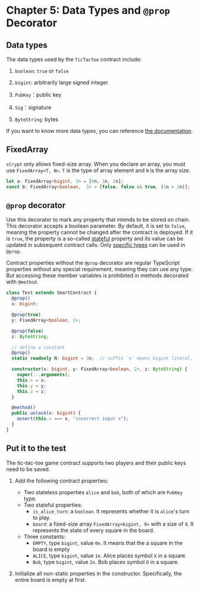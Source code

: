 # Chapter 5: Data Types and `@prop` Decorator


## Data types

The data types used by the `TicTacToe` contract include:

1. `boolean`: `true` or `false`

2. `bigint`: arbitrarily large signed integer

3. `PubKey`：public key

4. `Sig`：signature

5. `ByteString`: bytes


If you want to know more data types, you can reference [the documentation](https://docs.scrypt.io/how-to-write-a-contract/#data-types).


## FixedArray

`sCrypt` only allows fixed-size array. When you declare an array, you must use `FixedArray<T, N>`. `T` is the type of array element and `N` is the array size.

```ts
let a: FixedArray<bigint, 3> = [0n, 1n, 2n];
const b: FixedArray<boolean,  3> = [false, false && true, (1n > 2n)];
```


## `@prop` decorator

Use this decorator to mark any property that intends to be stored on chain. This decorator accepts a boolean parameter. By default, it is set to `false`, meaning the property cannot be changed after the contract is deployed. If it is `true`, the property is a so-called [stateful](https://docs.scrypt.io/how-to-write-a-contract/stateful-contract) property and its value can be updated in subsequent contract calls. Only [specific types](https://docs.scrypt.io/how-to-write-a-contract/#data-types) can be used in `@prop`.


Contract properties without the `@prop` decorator are regular TypeScript properties without any special requirement, meaning they can use any type. But accessing these member variables is prohibited in methods decorated with `@method`.


```ts
class Test extends SmartContract {
  @prop()
  x: bigint;

  @prop(true)
  y: FixedArray<boolean, 2>;

  @prop(false)
  z: ByteString;

  // define a constant
  @prop()
  static readonly N: bigint = 3n;  // suffix `n` means bigint literal.

  constructor(x: bigint, y: FixedArray<boolean, 2>, z: ByteString) {
    super(...arguments);
    this.x = x;
    this.y = y;
    this.z = z;
  }

  @method()
  public unlock(x: bigint) {
    assert(this.x === x, "incorrect input x");
  }
}
```


## Put it to the test

The tic-tac-toe game contract supports two players and their public keys need to be saved. 

1. Add the following contract properties:

   - Two stateless properties `alice` and `bob`, both of which are `PubKey` type.
   - Two stateful properties:
        * `is_alice_turn`: a `boolean`. It represents whether it is `alice`'s turn to play.
        * `board`: a fixed-size array `FixedArray<bigint, 9>` with a size of `9`. It represents the state of every square in the board.
   - Three constants:
       * `EMPTY`, type `bigint`, value `0n`. It means that the a square in the board is empty
       * `ALICE`, type `bigint`, value `1n`. Alice places symbol `X` in a square.
       * `Bob`, type `bigint`, value `2n`. Bob places symbol `O` in a square.

2. Initialize all non-static properties in the constructor. Specifically, the entire board is empty at first.


